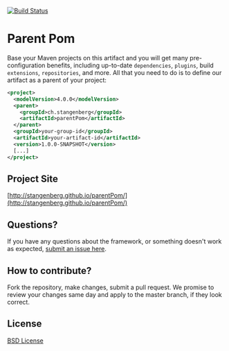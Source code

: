 [![Build Status](https://circleci.com/gh/stangenberg/parentPom.svg?style=svg)](https://circleci.com/gh/stangenberg/parentPom)

# Parent Pom

Base your Maven projects on this artifact and you will get many pre-configuration benefits, including up-to-date
`dependencies`, `plugins`, build `extensions`,
`repositories`, and more. All that you need to do is to
define our artifact as a parent of your project: 

```xml
<project>
  <modelVersion>4.0.0</modelVersion>
  <parent>
    <groupId>ch.stangenberg</groupId>
    <artifactId>parentPom</artifactId>
  </parent>
  <groupId>your-group-id</groupId>
  <artifactId>your-artifact-id</artifactId>
  <version>1.0.0-SNAPSHOT</version>
  [...]
</project>
```

## Project Site

[http://stangenberg.github.io/parentPom/](http://stangenberg.github.io/parentPom/)


## Questions?

If you have any questions about the framework, or something doesn't work as expected, [submit an issue here](https://github.com/stangenberg/parentPom/issues/new).


## How to contribute?

Fork the repository, make changes, submit a pull request. We promise to review your changes same day and apply to the master branch, if they look correct.


## License

[BSD License](https://raw.githubusercontent.com/stangenberg/parentPom/master/LICENSE.txt) 